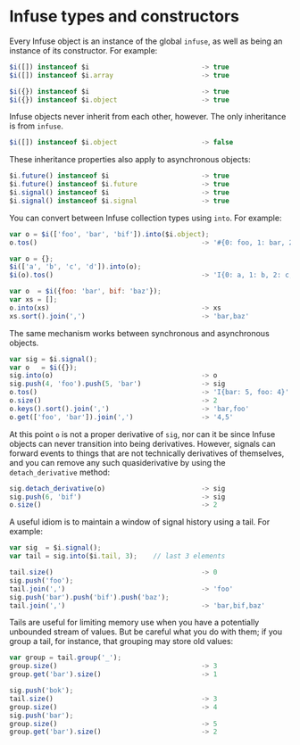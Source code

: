 # Infuse types and constructors

Every Infuse object is an instance of the global `infuse`, as well as being an
instance of its constructor. For example:

```js
$i([]) instanceof $i                            -> true
$i([]) instanceof $i.array                      -> true
```

```js
$i({}) instanceof $i                            -> true
$i({}) instanceof $i.object                     -> true
```

Infuse objects never inherit from each other, however. The only inheritance is
from `infuse`.

```js
$i([]) instanceof $i.object                     -> false
```

These inheritance properties also apply to asynchronous objects:

```js
$i.future() instanceof $i                       -> true
$i.future() instanceof $i.future                -> true
$i.signal() instanceof $i                       -> true
$i.signal() instanceof $i.signal                -> true
```

You can convert between Infuse collection types using `into`. For example:

```js
var o = $i(['foo', 'bar', 'bif']).into($i.object);
o.tos()                                         -> '#{0: foo, 1: bar, 2: bif}'
```

```js
var o = {};
$i(['a', 'b', 'c', 'd']).into(o);
$i(o).tos()                                     -> 'I{0: a, 1: b, 2: c, 3: d}'
```

```js
var o  = $i({foo: 'bar', bif: 'baz'});
var xs = [];
o.into(xs)                                      -> xs
xs.sort().join(',')                             -> 'bar,baz'
```

The same mechanism works between synchronous and asynchronous objects.

```js
var sig = $i.signal();
var o   = $i({});
sig.into(o)                                     -> o
sig.push(4, 'foo').push(5, 'bar')               -> sig
o.tos()                                         -> 'I{bar: 5, foo: 4}'
o.size()                                        -> 2
o.keys().sort().join(',')                       -> 'bar,foo'
o.get(['foo', 'bar']).join(',')                 -> '4,5'
```

At this point `o` is not a proper derivative of `sig`, nor can it be since
Infuse objects can never transition into being derivatives. However, signals
can forward events to things that are not technically derivatives of
themselves, and you can remove any such quasiderivative by using the
`detach_derivative` method:

```js
sig.detach_derivative(o)                        -> sig
sig.push(6, 'bif')                              -> sig
o.size()                                        -> 2
```

A useful idiom is to maintain a window of signal history using a tail. For
example:

```js
var sig  = $i.signal();
var tail = sig.into($i.tail, 3);    // last 3 elements
```

```js
tail.size()                                     -> 0
sig.push('foo');
tail.join(',')                                  -> 'foo'
sig.push('bar').push('bif').push('baz');
tail.join(',')                                  -> 'bar,bif,baz'
```

Tails are useful for limiting memory use when you have a potentially unbounded
stream of values. But be careful what you do with them; if you group a tail,
for instance, that grouping may store old values:

```js
var group = tail.group('_');
group.size()                                    -> 3
group.get('bar').size()                         -> 1
```

```js
sig.push('bok');
tail.size()                                     -> 3
group.size()                                    -> 4
sig.push('bar');
group.size()                                    -> 5
group.get('bar').size()                         -> 2

```

